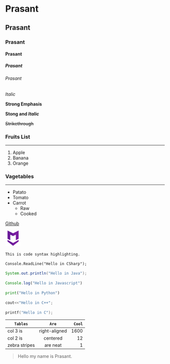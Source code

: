 # Prasant
## Prasant
### Prasant
#### Prasant
##### Prasant
###### Prasant

*Italic*

__Strong Emphasis__

**Stong and _Italic_**

~~Strikethrough~~

### Fruits List
---
1. Apple
1. Banana
1. Orange

### Vagetables
____
* Patato
* Tomato
* Carrot
    * Raw
    * Cooked

[Github](https://github.com/prasantkumarsahu "Prasant Kumar Sahu's GitHub")

![My Image](https://github.com/adam-p/markdown-here/raw/master/src/common/images/icon48.png "Logo Text 1")

`This is code syntax highlighting.`

```CSharp
Console.ReadLine("Hello in CSharp");
```

```Java
System.out.println("Hello in Java");
```

```Javascript
Console.log("Hello in Javascript")
```

```Python
print("Hello in Python")
```

```C
cout<<"Hello in C++";
```

```C
printf("Hello in C");
```

| `Tables`      |`Are`          |`Cool` |
| ------------- |:-------------:| -----:|
| col 3 is      | right-aligned | 1600  |
| col 2 is      | centered      |   12  |
| zebra stripes | are neat      |    1  |

> Hello my name is Prasant.


